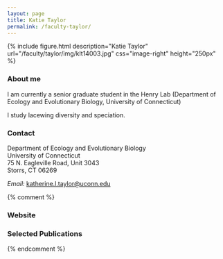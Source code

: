 ```yaml
---
layout: page
title: Katie Taylor
permalink: /faculty-taylor/
---
```

{% include figure.html description="Katie Taylor" url="/faculty/taylor/img/klt14003.jpg" css="image-right" height="250px" %}


### About me

I am currently a senior graduate student in the Henry Lab (Department of Ecology and Evolutionary Biology, University of Connecticut)

I study lacewing diversity and speciation.

### Contact

Department of Ecology and Evolutionary Biology <br/>
University of Connecticut <br/>
75 N. Eagleville Road, Unit 3043 <br/>
Storrs, CT 06269

_Email:_ [katherine.l.taylor@uconn.edu](mailto:katherine.l.taylor@uconn.edu)

{% comment %}
### Website

### Selected Publications

{% endcomment %}
